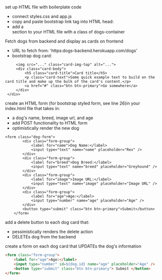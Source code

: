 set up HTML file with boilerplate code
* connect styles.css and app.js
* copy and paste bootstrap link tag into HTML head: <link rel="stylesheet" href="https://stackpath.bootstrapcdn.com/bootstrap/4.3.1/css/bootstrap.min.css" integrity="sha384-ggOyR0iXCbMQv3Xipma34MD+dH/1fQ784/j6cY/iJTQUOhcWr7x9JvoRxT2MZw1T" crossorigin="anonymous">
* add a <main> section to your HTML file with a class of dogs-container


Fetch dogs from backend and display as cards on frontend
* URL to fetch from: 'https:dogs-backend.herokuapp.com/dogs'
* bootstrap dog card:

```<div class="card">
     <img src="..." class="card-img-top" alt="...">
     <div class="card-body">
         <h5 class="card-title">Card title</h5>
         <p class="card-text">Some quick example text to build on the card title and make up the bulk of the card's content.</p>
         <a href="#" class="btn btn-primary">Go somewhere</a>
     </div>
 </div>
 ```

create an HTML form (for bootstrap styled form, see line 26)in your index.html file that takes in: 
* a dog's name, breed, image url, and age
* add POST functionality to HTML form
* optimistically render the new dog

```
<form class="dog-form">
        <div class="form-group">
            <label for="name">Dog Name:</label>
            <input type="text" name="name" placeholder="Rex" />
        </div>
        <div class="form-group">
            <label for="breed">Dog Breed:</label>
            <input type="text" name="breed" placeholder="Greyhound" />
        </div>
        <div class="form-group">
            <label for="image">Image URL:</label>
            <input type="text" name="image" placeholder="Image URL" />
        </div>
        <div class="form-group">
            <label for="age">Age:</label>
            <input type="number" name="age" placeholder="Age" />
        </div>
        <button type="submit" class="btn btn-primary">Submit</button>
    </form>
```

add a delete button to each dog card that:
* pessimistically renders the delete action
* DELETEs dog from the backend

create a form on each dog card that UPDATEs the dog's information

```html
<form class="form-group">
    <label for="age">Age:</label>
    <input type="number" id=${dog.id} name="age" placeholder="Age" />
    <button type="submit" class="btn btn-primary"> Submit </button>
</form>
```
